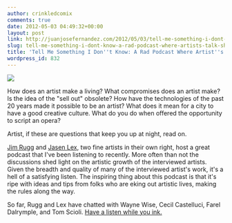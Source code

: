 ```yaml
---
author: crinkledcomix
comments: true
date: 2012-05-03 04:49:32+00:00
layout: post
link: http://juanjosefernandez.com/2012/05/03/tell-me-something-i-dont-know-a-rad-podcast-where-artists-talk-shop/
slug: tell-me-something-i-dont-know-a-rad-podcast-where-artists-talk-shop
title: 'Tell Me Something I Don''t Know: A Rad Podcast Where Artist''s Talk Shop'
wordpress_id: 832
---
```


[![](http://fernandezjuanjose.files.wordpress.com/2012/05/picture-2.png)](http://tmsidk.podbean.com/)

How does an artist make a living? What compromises does an artist make? Is the idea of the "sell out" obsolete? How have the technologies of the past 20 years made it possible to be an artist? What does it mean for a city to have a good creative culture. What do you do when offered the opportunity to script an opera?

Artist, if these are questions that keep you up at night, read on.

[Jim Rugg](jimrugg.com) and [Jasen Lex](awefulbooks.com.), two fine artists in their own right, host a great podcast that I've been listening to recently. More often than not the discussions shed light on the artistic growth of the interviewed artists. Given the breadth and quality of many of the interviewed artist's work, it's a hell of a satisfying listen. The inspiring thing about this podcast is that it's ripe with ideas and tips from folks who are eking out artistic lives, making the rules along the way.

So far, Rugg and Lex have chatted with Wayne Wise, Cecil Castelluci, Farel Dalrymple, and Tom Scioli. [Have a listen while you ink.](http://tmsidk.podbean.com/)
